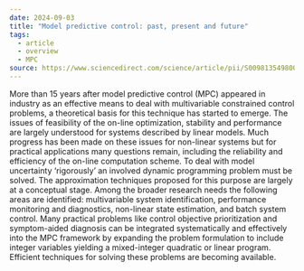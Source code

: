 ```yaml
---
date: 2024-09-03
title: "Model predictive control: past, present and future"
tags:
  - article
  - overview
  - MPC
source: https://www.sciencedirect.com/science/article/pii/S0098135498003019
---
```

More than 15 years after model predictive control (MPC) appeared in industry as an effective means to deal with multivariable constrained control problems, a theoretical basis for this technique has started to emerge. The issues of feasibility of the on-line optimization, stability and performance are largely understood for systems described by linear models. Much progress has been made on these issues for non-linear systems but for practical applications many questions remain, including the reliability and efficiency of the on-line computation scheme. To deal with model uncertainty ‘rigorously’ an involved dynamic programming problem must be solved. The approximation techniques proposed for this purpose are largely at a conceptual stage. Among the broader research needs the following areas are identified: multivariable system identification, performance monitoring and diagnostics, non-linear state estimation, and batch system control. Many practical problems like control objective prioritization and symptom-aided diagnosis can be integrated systematically and effectively into the MPC framework by expanding the problem formulation to include integer variables yielding a mixed-integer quadratic or linear program. Efficient techniques for solving these problems are becoming available.